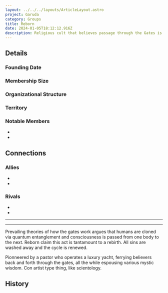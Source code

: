 ```yaml
---
layout: ../../../layouts/ArticleLayout.astro
project: Garuda
category: Groups
title: Reborn
date: 2024-01-05T18:12:12.916Z
description: Religious cult that believes passage through the Gates is equal to rebirth.
---
```

## Details

### Founding Date


### Membership Size


### Organizational Structure


### Territory


### Notable Members  
* 
* 

## Connections

### Allies
* 
* 

### Rivals
* 
* 

[use double horizontal rule to add a details pane]::
_____
_____

Prevailing theories of how the gates work argues that humans are cloned via quantum entanglement and consciousness is passed from one body to the next. Reborn claim this act is tantamount to a rebirth. All sins are washed away and the cycle is renewed.

Pionneered by a pastor who operates a luxury yacht, ferrying believers back and forth through the gates, all the while espousing various mystic wisdom. Con artist type thing, like scientology.

## History
